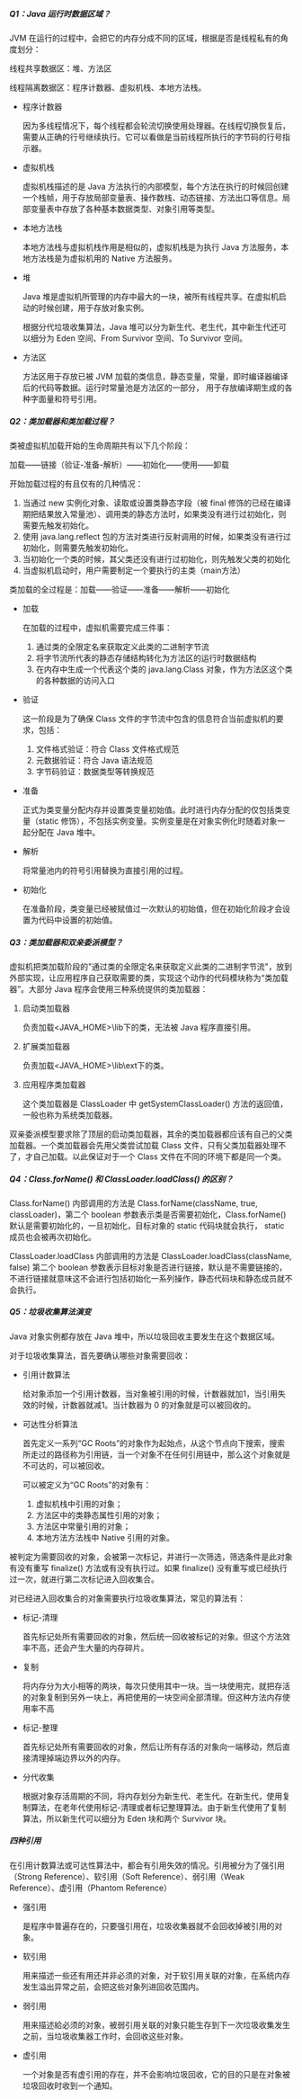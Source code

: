 ##### Q1：Java 运行时数据区域？

JVM 在运行的过程中，会把它的内存分成不同的区域，根据是否是线程私有的角度划分：

线程共享数据区：堆、方法区

线程隔离数据区：程序计数器、虚拟机栈、本地方法栈。

- 程序计数器

  因为多线程情况下，每个线程都会轮流切换使用处理器。在线程切换恢复后，需要从正确的行号继续执行。它可以看做是当前线程所执行的字节码的行号指示器。

- 虚拟机栈

  虚拟机栈描述的是 Java 方法执行的内部模型，每个方法在执行的时候回创建一个栈帧，用于存放局部变量表、操作数栈、动态链接、方法出口等信息。局部变量表中存放了各种基本数据类型、对象引用等类型。

- 本地方法栈

  本地方法栈与虚拟机栈作用是相似的，虚拟机栈是为执行 Java 方法服务，本地方法栈是为虚拟机用的 Native 方法服务。

- 堆

  Java 堆是虚拟机所管理的内存中最大的一块，被所有线程共享。在虚拟机启动的时候创建，用于存放对象实例。

  根据分代垃圾收集算法，Java 堆可以分为新生代、老生代，其中新生代还可以细分为 Eden 空间、From Survivor 空间、To Survivor 空间。

- 方法区

  方法区用于存放已被 JVM 加载的类信息，静态变量，常量，即时编译器编译后的代码等数据。运行时常量池是方法区的一部分， 用于存放编译期生成的各种字面量和符号引用。

##### Q2：类加载器和类加载过程？

类被虚拟机加载开始的生命周期共有以下几个阶段：

加载——链接（验证-准备-解析）——初始化——使用——卸载

开始加载过程的有且仅有的几种情况：

1. 当通过 new 实例化对象、读取或设置类静态字段（被 final 修饰的已经在编译期把结果放入常量池）、调用类的静态方法时，如果类没有进行过初始化，则需要先触发初始化。
2. 使用 java.lang.reflect 包的方法对类进行反射调用的时候，如果类没有进行过初始化，则需要先触发初始化。
3. 当初始化一个类的时候，其父类还没有进行过初始化，则先触发父类的初始化
4. 当虚拟机启动时，用户需要制定一个要执行的主类（main方法）

类加载的全过程是：加载——验证——准备——解析——初始化

- 加载

  在加载的过程中，虚拟机需要完成三件事：

  1. 通过类的全限定名来获取定义此类的二进制字节流
  2. 将字节流所代表的静态存储结构转化为方法区的运行时数据结构
  3. 在内存中生成一个代表这个类的 java.lang.Class 对象，作为方法区这个类的各种数据的访问入口

- 验证

  这一阶段是为了确保 Class 文件的字节流中包含的信息符合当前虚拟机的要求，包括：

  1. 文件格式验证：符合 Class 文件格式规范
  2. 元数据验证：符合 Java 语法规范
  3. 字节码验证：数据类型等转换规范

- 准备

  正式为类变量分配内存并设置类变量初始值。此时进行内存分配的仅包括类变量（static 修饰），不包括实例变量。实例变量是在对象实例化时随着对象一起分配在 Java 堆中。

- 解析

  将常量池内的符号引用替换为直接引用的过程。

- 初始化

  在准备阶段，类变量已经被赋值过一次默认的初始值，但在初始化阶段才会设置为代码中设置的初始值。

##### Q3：类加载器和双亲委派模型？

虚拟机把类加载阶段的"通过类的全限定名来获取定义此类的二进制字节流"，放到外部实现，让应用程序自己获取需要的类，实现这个动作的代码模块称为“类加载器”。大部分 Java 程序会使用三种系统提供的类加载器：

1. 启动类加载器

   负责加载\<JAVA_HOME>\lib下的类，无法被 Java 程序直接引用。

2. 扩展类加载器

   负责加载\<JAVA_HOME>\lib\ext下的类。

3. 应用程序类加载器

   这个类加载器是 ClassLoader 中 getSystemClassLoader() 方法的返回值，一般也称为系统类加载器。

双亲委派模型要求除了顶层的启动类加载器，其余的类加载器都应该有自己的父类加载器。一个类加载器会先用父类尝试加载 Class 文件，只有父类加载器处理不了，才自己加载。以此保证对于一个 Class 文件在不同的环境下都是同一个类。

##### Q4：Class.forName() 和 ClassLoader.loadClass() 的区别？

Class.forName() 内部调用的方法是 Class.forName(className, true, classLoader)，第二个 boolean 参数表示类是否需要初始化，Class.forName()默认是需要初始化的，一旦初始化，目标对象的 static 代码块就会执行， static 成员也会被再次初始化。

ClassLoader.loadClass 内部调用的方法是 ClassLoader.loadClass(className, false) 第二个 boolean 参数表示目标对象是否进行链接，默认是不需要链接的，不进行链接就意味这不会进行包括初始化一系列操作，静态代码块和静态成员就不会执行。

##### Q5：垃圾收集算法演变

Java 对象实例都存放在 Java 堆中，所以垃圾回收主要发生在这个数据区域。

对于垃圾收集算法，首先要确认哪些对象需要回收：

- 引用计数算法

  给对象添加一个引用计数器，当对象被引用的时候，计数器就加1，当引用失效的时候，计数器就减1。当计数器为 0 的对象就是可以被回收的。

- 可达性分析算法

  首先定义一系列“GC Roots”的对象作为起始点，从这个节点向下搜索，搜索所走过的路径称为引用链，当一个对象不在任何引用链中，那么这个对象就是不可达的，可以被回收。

  可以被定义为“GC Roots”的对象有：

  1. 虚拟机栈中引用的对象；
  2. 方法区中的类静态属性引用的对象；
  3. 方法区中常量引用的对象；
  4. 本地方法方法栈中 Native 引用的对象。 

被判定为需要回收的对象，会被第一次标记，并进行一次筛选，筛选条件是此对象有没有重写 finalize() 方法或有没有执行过。如果 finalize() 没有重写或已经执行过一次，就进行第二次标记进入回收集合。

对已经进入回收集合的对象需要执行垃圾收集算法，常见的算法有：

- 标记-清理

  首先标记处所有需要回收的对象，然后统一回收被标记的对象。但这个方法效率不高，还会产生大量的内存碎片。

- 复制

  将内存分为大小相等的两块，每次只使用其中一块。当一块使用完，就把存活的对象复制到另外一块上，再把使用的一块空间全部清理。但这种方法内存使用率不高

- 标记-整理

  首先标记处所有需要回收的对象，然后让所有存活的对象向一端移动，然后直接清理掉端边界以外的内存。

- 分代收集

  根据对象存活周期的不同，将内存划分为新生代、老生代。在新生代，使用复制算法，在老年代使用标记-清理或者标记整理算法。由于新生代使用了复制算法，所以新生代可以细分为 Eden 块和两个 Survivor 块。

##### 四种引用

在引用计数算法或可达性算法中，都会有引用失效的情况。引用被分为了强引用（Strong Reference）、软引用（Soft Reference）、弱引用（Weak Reference）、虚引用（Phantom Reference）

- 强引用

  是程序中普遍存在的，只要强引用在，垃圾收集器就不会回收掉被引用的对象。

- 软引用

  用来描述一些还有用还并非必须的对象，对于软引用关联的对象，在系统内存发生溢出异常之前，会把这些对象列进回收范围内。

- 弱引用

  用来描述給必须的对象，被弱引用关联的对象只能生存到下一次垃圾收集发生之前，当垃圾收集器工作时，会回收这些对象。

- 虚引用

  一个对象是否有虚引用的存在，并不会影响垃圾回收，它的目的只是在对象被垃圾回收时收到一个通知。